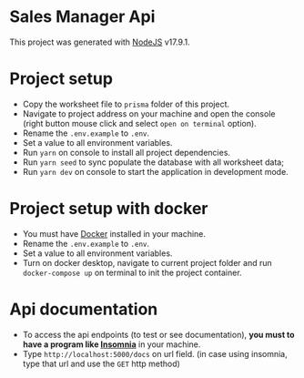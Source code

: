 # Sales Manager Api

This project was generated with [NodeJS](https://nodejs.org/docs/latest-v17.x/api/) v17.9.1.

# Project setup

* Copy the worksheet file to `prisma` folder of this project.
* Navigate to project address on your machine and open the console (right button mouse click and select `open on terminal` option).
* Rename the `.env.example` to `.env`.
* Set a value to all environment variables.
* Run `yarn` on console to install all project dependencies.
* Run `yarn seed` to sync populate the database with all worksheet data;
* Run `yarn dev` on console to start the application in development mode.

# Project setup with docker

* You must have [Docker](https://docs.docker.com/engine/install/) installed in your machine.
* Rename the `.env.example` to `.env`.
* Set a value to all environment variables.
* Turn on docker desktop, navigate to current project folder and run `docker-compose up` on terminal to init the project container.

# Api documentation

* To access the api endpoints (to test or see documentation), **you must to have a program like [Insomnia](https://insomnia.rest/download)** in your machine.
* Type `http://localhost:5000/docs` on url field. (in case using insomnia, type that url and use the `GET` http method) 